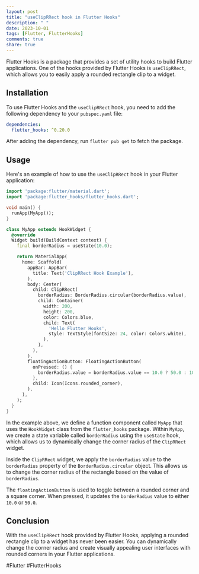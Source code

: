 ```yaml
---
layout: post
title: "useClipRRect hook in Flutter Hooks"
description: " "
date: 2023-10-01
tags: [Flutter, FlutterHooks]
comments: true
share: true
---
```


Flutter Hooks is a package that provides a set of utility hooks to build Flutter applications. One of the hooks provided by Flutter Hooks is `useClipRRect`, which allows you to easily apply a rounded rectangle clip to a widget.

## Installation

To use Flutter Hooks and the `useClipRRect` hook, you need to add the following dependency to your `pubspec.yaml` file:

```yaml
dependencies:
  flutter_hooks: ^0.20.0
```

After adding the dependency, run `flutter pub get` to fetch the package.

## Usage

Here's an example of how to use the `useClipRRect` hook in your Flutter application:

```dart
import 'package:flutter/material.dart';
import 'package:flutter_hooks/flutter_hooks.dart';

void main() {
  runApp(MyApp());
}

class MyApp extends HookWidget {
  @override
  Widget build(BuildContext context) {
    final borderRadius = useState(10.0);

    return MaterialApp(
      home: Scaffold(
        appBar: AppBar(
          title: Text('ClipRRect Hook Example'),
        ),
        body: Center(
          child: ClipRRect(
            borderRadius: BorderRadius.circular(borderRadius.value),
            child: Container(
              width: 200,
              height: 200,
              color: Colors.blue,
              child: Text(
                'Hello Flutter Hooks',
                style: TextStyle(fontSize: 24, color: Colors.white),
              ),
            ),
          ),
        ),
        floatingActionButton: FloatingActionButton(
          onPressed: () {
            borderRadius.value = borderRadius.value == 10.0 ? 50.0 : 10.0;
          },
          child: Icon(Icons.rounded_corner),
        ),
      ),
    );
  }
}
```

In the example above, we define a function component called `MyApp` that uses the `HookWidget` class from the `flutter_hooks` package. Within `MyApp`, we create a state variable called `borderRadius` using the `useState` hook, which allows us to dynamically change the corner radius of the `ClipRRect` widget.

Inside the `ClipRRect` widget, we apply the `borderRadius` value to the `borderRadius` property of the `BorderRadius.circular` object. This allows us to change the corner radius of the rectangle based on the value of `borderRadius`.

The `floatingActionButton` is used to toggle between a rounded corner and a square corner. When pressed, it updates the `borderRadius` value to either `10.0` or `50.0`.

## Conclusion

With the `useClipRRect` hook provided by Flutter Hooks, applying a rounded rectangle clip to a widget has never been easier. You can dynamically change the corner radius and create visually appealing user interfaces with rounded corners in your Flutter applications.

#Flutter #FlutterHooks